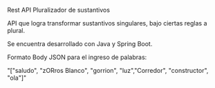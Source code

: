 Rest API Pluralizador de sustantivos

API que logra transformar sustantivos singulares, bajo ciertas reglas a plural.

Se encuentra desarrollado con Java y Spring Boot.

Formato Body JSON para el ingreso de palabras:

"["saludo", "zORros Blanco", "gorrion", "luz","Corredor", "constructor", "ola"]"